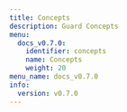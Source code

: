 ```yaml
---
title: Concepts
description: Guard Concepts
menu:
  docs_v0.7.0:
    identifier: concepts
    name: Concepts
    weight: 20
menu_name: docs_v0.7.0
info:
  version: v0.7.0
---
```


